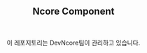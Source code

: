 <div align=center>
  <h2>Ncore Component</h2>
  <br/>
  
  이 레포지토리는 DevNcore팀이 관리하고 있습니다.
  <br/>
  
  
